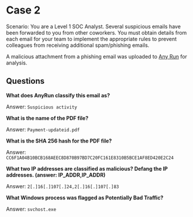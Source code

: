 # Case 2

Scenario: You are a Level 1 SOC Analyst. Several suspicious emails have been forwarded to you from other coworkers. 
You must obtain details from each email for your team to implement the appropriate rules to prevent colleagues from 
receiving additional spam/phishing emails.

A malicious attachment from a phishing email was uploaded to 
[Any Run](https://app.any.run/tasks/8bfd4c58-ec0d-4371-bfeb-52a334b69f59) for analysis.

## Questions

**What does AnyRun classify this email as?**

Answer: `Suspicious activity`

**What is the name of the PDF file?**

Answer: `Payment-updateid.pdf`

**What is the SHA 256 hash for the PDF file?**

Answer: `CC6F1A04B10BCB168AEEC8D870B97BD7C20FC161E8310B5BCE1AF8ED420E2C24`

**What two IP addresses are classified as malicious? Defang the IP addresses. (answer: IP_ADDR,IP_ADDR)**

Answer: `2[.]16[.]107[.]24,2[.]16[.]107[.]83`

**What Windows process was flagged as Potentially Bad Traffic?**

Answer: `svchost.exe`
